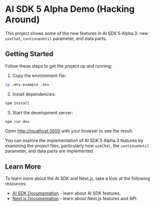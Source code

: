# AI SDK 5 Alpha Demo (Hacking Around)

This project shows some of the new features in AI SDK 5 Alpha.3: new `useChat`, `continueUntil` parameter, and data parts.

## Getting Started

Follow these steps to get the project up and running:

1. Copy the environment file:

```bash
cp .env.example .env
```

2. Install dependencies:

```bash
npm install
```

3. Start the development server:

```bash
npm run dev
```

Open [http://localhost:3000](http://localhost:3000) with your browser to see the result.

You can explore the implementation of AI SDK 5 Alpha.3 features by examining the project files, particularly how `useChat`, the `continueUntil` parameter, and data parts are implemented.

## Learn More

To learn more about the AI SDK and Next.js, take a look at the following resources:

- [AI SDK Documentation](https://ai-sdk.dev/docs/announcing-ai-sdk-5-alpha) - learn about AI SDK features.
- [Next.js Documentation](https://nextjs.org/docs) - learn about Next.js features and API.
